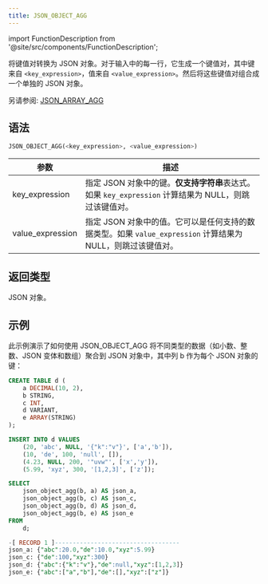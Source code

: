 ```yaml
---
title: JSON_OBJECT_AGG
---
```


import FunctionDescription from '@site/src/components/FunctionDescription';

<FunctionDescription description="引入或更新: v1.2.611"/>

将键值对转换为 JSON 对象。对于输入中的每一行，它生成一个键值对，其中键来自 `<key_expression>`，值来自 `<value_expression>`。然后将这些键值对组合成一个单独的 JSON 对象。

另请参阅: [JSON_ARRAY_AGG](aggregate-json-array-agg.md)

## 语法

```sql
JSON_OBJECT_AGG(<key_expression>, <value_expression>)
```

| 参数             | 描述                                                                                                                                            |
|------------------|--------------------------------------------------------------------------------------------------------------------------------------------------------|
| key_expression   | 指定 JSON 对象中的键。**仅支持字符串**表达式。如果 `key_expression` 计算结果为 NULL，则跳过该键值对。  |
| value_expression | 指定 JSON 对象中的值。它可以是任何支持的数据类型。如果 `value_expression` 计算结果为 NULL，则跳过该键值对。 |

## 返回类型

JSON 对象。

## 示例

此示例演示了如何使用 JSON_OBJECT_AGG 将不同类型的数据（如小数、整数、JSON 变体和数组）聚合到 JSON 对象中，其中列 b 作为每个 JSON 对象的键：

```sql
CREATE TABLE d (
    a DECIMAL(10, 2), 
    b STRING, 
    c INT, 
    d VARIANT, 
    e ARRAY(STRING)
);

INSERT INTO d VALUES
    (20, 'abc', NULL, '{"k":"v"}', ['a','b']),
    (10, 'de', 100, 'null', []),
    (4.23, NULL, 200, '"uvw"', ['x','y']),
    (5.99, 'xyz', 300, '[1,2,3]', ['z']);

SELECT
    json_object_agg(b, a) AS json_a,
    json_object_agg(b, c) AS json_c,
    json_object_agg(b, d) AS json_d,
    json_object_agg(b, e) AS json_e
FROM
    d;

-[ RECORD 1 ]-----------------------------------
json_a: {"abc":20.0,"de":10.0,"xyz":5.99}
json_c: {"de":100,"xyz":300}
json_d: {"abc":{"k":"v"},"de":null,"xyz":[1,2,3]}
json_e: {"abc":["a","b"],"de":[],"xyz":["z"]}
```